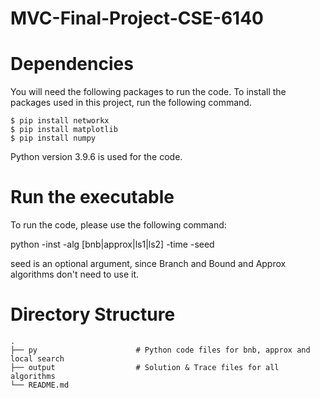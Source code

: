 # MVC-Final-Project-CSE-6140

# Dependencies
You will need the following packages to run the code. To install the packages used in this project, run the following command.
```
$ pip install networkx
$ pip install matplotlib 
$ pip install numpy
```
Python version 3.9.6 is used for the code.

# Run the executable
To run the code, please use the following command:

python -inst <filename> -alg [bnb|approx|ls1|ls2] -time <cutoff in seconds> -seed <random seed>

seed is an optional argument, since Branch and Bound and Approx algorithms don't need to use it. 

# Directory Structure
    .
    ├── py                      # Python code files for bnb, approx and local search
    ├── output                  # Solution & Trace files for all algorithms
    └── README.md

